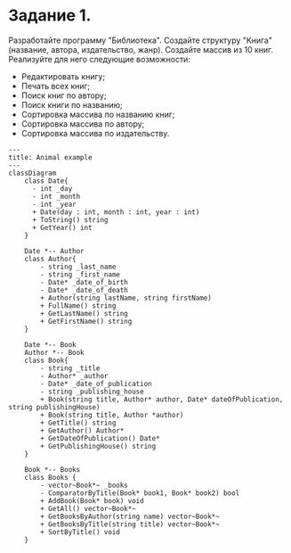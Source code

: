 # Задание 1.
Разработайте программу "Библиотека". 
Создайте структуру "Книга" (название, автора, издательство, жанр). 
Создайте массив из 10 книг.
Реализуйте для него следующие возможности:
- Редактировать книгу;
- Печать всех книг;
- Поиск книг по автору;
- Поиск книги по названию;
- Сортировка массива по названию книг;
- Сортировка массива по автору;
- Сортировка массива по издательству.

```mermaid
---
title: Animal example
---
classDiagram
    class Date{
      - int _day 
      - int _month
      - int _year
      + Date(day : int, month : int, year : int)
      + ToString() string
      + GetYear() int
    }

    Date *-- Author
    class Author{
        - string _last_name
        - string _first_name
        - Date* _date_of_birth
        - Date* _date_of_death
        + Author(string lastName, string firstName)
        + FullName() string
        + GetLastName() string
        + GetFirstName() string
    }
    
    Date *-- Book
    Author *-- Book
    class Book{
        - string _title
        - Author* _author
        - Date* _date_of_publication
        - string _publishing_house
        + Book(string title, Author* author, Date* dateOfPublication, string publishingHouse)
        + Book(string title, Author *author)
        + GetTitle() string
        + GetAuthor() Author*
        + GetDateOfPublication() Date*
        + GetPublishingHouse() string
    }

    Book *-- Books
    class Books {
        - vector~Book*~ _books
        - ComparatorByTitle(Book* book1, Book* book2) bool
        + AddBook(Book* book) void
        + GetAll() vector~Book*~
        + GetBooksByAuthor(string name) vector~Book*~
        + GetBooksByTitle(string title) vector~Book*~
        + SortByTitle() void
    }
```
